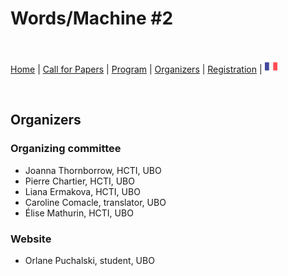 # Words/Machine #2

<br>

[Home](https://motsmachines.github.io/2020/en) | [Call for Papers](https://motsmachines.github.io/2020/en/cfp) | [Program](https://motsmachines.github.io/2020/en/program) | [Organizers](https://motsmachines.github.io/2020/en/orga) | [Registration](https://motsmachines.github.io/2020/en/registration) | [<img src="FR.png" width="20">](https://motsmachines.github.io/2020/fr/orga)

<br>

## Organizers

### Organizing committee
- Joanna Thornborrow, HCTI, UBO
- Pierre Chartier, HCTI, UBO
- Liana Ermakova, HCTI, UBO
- Caroline Comacle, translator, UBO
- Élise Mathurin, HCTI, UBO

### Website
- Orlane Puchalski, student, UBO
